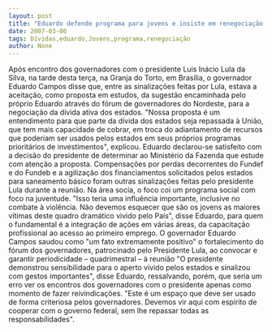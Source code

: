 ```yaml
---
layout: post
title: "Eduardo defende programa para jovens e insiste em renegociação de dívidas"
date: 2007-03-06
tags: Dívidas,eduardo,Jovens,programa,renegociação
author: None
---
```

Após encontro dos governadores com o presidente Luis Inácio Lula da Silva, na tarde desta terça, na Granja do Torto, em Brasília, o governador Eduardo Campos disse que, entre as sinalizações feitas por Lula, estava a aceitação, como proposta em estudos, da sugestão encaminhada pelo próprio Eduardo através do fórum de governadores do Nordeste, para a negociação da dívida ativa dos estados. 
\"Nossa proposta é um entendimento para que parte da dívida dos estados seja repassada à União, que tem mais capacidade de cobrar, em troca do adiantamento de recursos que poderiam ser usados pelos estados em seus próprios programas prioritários de investimentos\", explicou. 
Eduardo declarou-se satisfeito com a decisão do presidente de determinar ao Ministério da Fazenda que estude com atenção a proposta. Compensações por perdas decorrentes do Fundef e do Fundeb e a agilização dos financiamentos solicitados pelos estados para saneamento básico foram outras sinalizações feitas pelo presidente Lula durante a reunião. 
Na área socia, o foco coi um programa social com foco na juventude.
\"Isso teria uma influência importante, inclusive no combate à violência. Não devemos esquecer que são os jovens as maiores vítimas deste quadro dramático vivido pelo País\", disse Eduardo, para quem o fundamental é a integração de ações em várias áreas, da capacitação profissional ao acesso ao primeiro emprego. 
O governador Eduardo Campos saudou como \"um fato extremamente positivo\" o fortalecimento do fórum dos governadores, patrocinado pelo Presidente Lula, ao convocar e garantir periodicidade – quadrimestral – à reunião 
\"O presidente demonstrou sensibilidade para o aperto vivido pelos estados e sinalizou com gestos importantes\", disse Eduardo, ressalvando, porém, que seria um erro ver os encontros dos governadores com o presidente apenas como momento de fazer reivindicações. 
\"Este é um espaço que deve ser usado de forma criteriosa pelos governadores. Devemos vir aqui com espírito de cooperar com o governo federal, sem lhe repassar todas as responsabilidades\".  